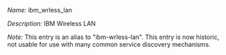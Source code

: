 _Name:_ ibm_wrless_lan

_Description:_ IBM Wireless LAN

_Note:_ This entry is an alias to "ibm-wrless-lan".
This entry is now historic, not usable for use with many
common service discovery mechanisms.

